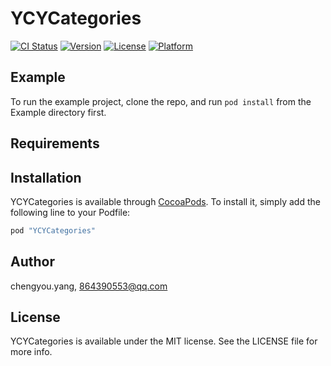 # YCYCategories

[![CI Status](http://img.shields.io/travis/chengyou.yang/YCYCategories.svg?style=flat)](https://travis-ci.org/chengyou.yang/YCYCategories)
[![Version](https://img.shields.io/cocoapods/v/YCYCategories.svg?style=flat)](http://cocoapods.org/pods/YCYCategories)
[![License](https://img.shields.io/cocoapods/l/YCYCategories.svg?style=flat)](http://cocoapods.org/pods/YCYCategories)
[![Platform](https://img.shields.io/cocoapods/p/YCYCategories.svg?style=flat)](http://cocoapods.org/pods/YCYCategories)

## Example

To run the example project, clone the repo, and run `pod install` from the Example directory first.

## Requirements

## Installation

YCYCategories is available through [CocoaPods](http://cocoapods.org). To install
it, simply add the following line to your Podfile:

```ruby
pod "YCYCategories"
```

## Author

chengyou.yang, 864390553@qq.com

## License

YCYCategories is available under the MIT license. See the LICENSE file for more info.
